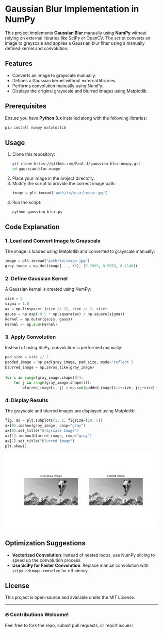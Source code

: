 # Gaussian Blur Implementation in NumPy

This project implements **Gaussian Blur** manually using **NumPy** without relying on external libraries like SciPy or OpenCV. The script converts an image to grayscale and applies a Gaussian blur filter using a manually defined kernel and convolution.

## Features
- Converts an image to grayscale manually.
- Defines a Gaussian kernel without external libraries.
- Performs convolution manually using NumPy.
- Displays the original grayscale and blurred images using Matplotlib.

## Prerequisites
Ensure you have **Python 3.x** installed along with the following libraries:

```bash
pip install numpy matplotlib
```

## Usage
1. Clone this repository:
   ```bash
   git clone https://github.com/Real-J/gaussian-blur-numpy.git
   cd gaussian-blur-numpy
   ```
2. Place your image in the project directory.
3. Modify the script to provide the correct image path:
   ```python
   image = plt.imread("path/to/your/image.jpg")
   ```
4. Run the script:
   ```bash
   python gaussian_blur.py
   ```

## Code Explanation
### 1. Load and Convert Image to Grayscale
The image is loaded using Matplotlib and converted to grayscale manually:
```python
image = plt.imread("path/to/image.jpg")
gray_image = np.dot(image[..., :3], [0.2989, 0.5870, 0.1140])
```

### 2. Define Gaussian Kernel
A Gaussian kernel is created using NumPy:
```python
size = 5
sigma = 1.0
ax = np.linspace(-(size // 2), size // 2, size)
gauss = np.exp(-0.5 * np.square(ax) / np.square(sigma))
kernel = np.outer(gauss, gauss)
kernel /= np.sum(kernel)
```

### 3. Apply Convolution
Instead of using SciPy, convolution is performed manually:
```python
pad_size = size // 2
padded_image = np.pad(gray_image, pad_size, mode='reflect')
blurred_image = np.zeros_like(gray_image)

for i in range(gray_image.shape[0]):
    for j in range(gray_image.shape[1]):
        blurred_image[i, j] = np.sum(padded_image[i:i+size, j:j+size] * kernel)
```

### 4. Display Results
The grayscale and blurred images are displayed using Matplotlib:
```python
fig, ax = plt.subplots(1, 2, figsize=(10, 5))
ax[0].imshow(gray_image, cmap="gray")
ax[0].set_title("Grayscale Image")
ax[1].imshow(blurred_image, cmap="gray")
ax[1].set_title("Blurred Image")
plt.show()
```

![RESULT](Fig_1.png)

## Optimization Suggestions
- **Vectorized Convolution**: Instead of nested loops, use NumPy slicing to speed up the convolution process.
- **Use SciPy for Faster Convolution**: Replace manual convolution with `scipy.ndimage.convolve` for efficiency.

## License
This project is open-source and available under the MIT License.

---
### 🔥 Contributions Welcome!
Feel free to fork the repo, submit pull requests, or report issues!

